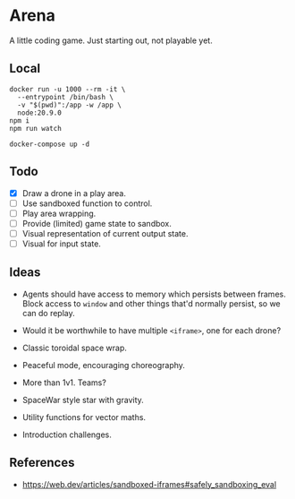 # Arena
A little coding game. Just starting out, not playable yet.

## Local
```
docker run -u 1000 --rm -it \
  --entrypoint /bin/bash \
  -v "$(pwd)":/app -w /app \
  node:20.9.0
npm i
npm run watch
```
```
docker-compose up -d
```

## Todo
- [x] Draw a drone in a play area.
- [ ] Use sandboxed function to control.
- [ ] Play area wrapping.
- [ ] Provide (limited) game state to sandbox.
- [ ] Visual representation of current output state.
- [ ] Visual for input state.

## Ideas
- Agents should have access to memory which persists between frames.
Block access to `window` and other things that'd normally persist, so we can do replay.

- Would it be worthwhile to have multiple `<iframe>`, one for each drone?

- Classic toroidal space wrap.

- Peaceful mode, encouraging choreography.

- More than 1v1. Teams?

- SpaceWar style star with gravity.

- Utility functions for vector maths.

- Introduction challenges.

## References
- https://web.dev/articles/sandboxed-iframes#safely_sandboxing_eval